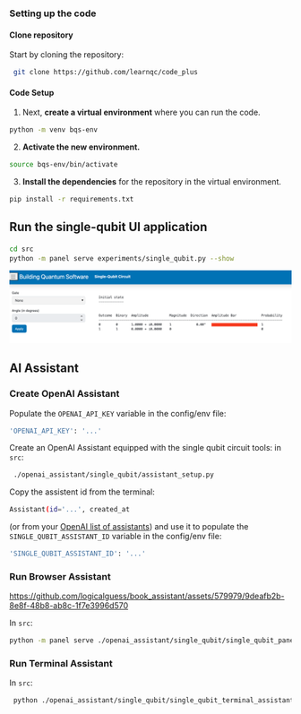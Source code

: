 ### Setting up the code
#### Clone repository
Start by cloning the repository:
```bash
 git clone https://github.com/learnqc/code_plus
```


#### Code Setup

1. Next, **create a virtual environment** where you can run the code.
```bash
python -m venv bqs-env
```

2. **Activate the new environment.**
```bash
source bqs-env/bin/activate
```

3. **Install the dependencies** for the repository in the virtual environment.
```bash
pip install -r requirements.txt
```

## Run the single-qubit UI application

```bash
cd src 
python -m panel serve experiments/single_qubit.py --show
```

![Single Qubit App](./assets/images/single_qubit_app.png)

## AI Assistant

### Create OpenAI Assistant
Populate the `OPENAI_API_KEY` variable in the config/env file:

```bash
'OPENAI_API_KEY': '...'
```
Create an OpenAI Assistant equipped with the single qubit circuit tools: in `src`:
```bash
 ./openai_assistant/single_qubit/assistant_setup.py
 ```
Copy the assistent id from the terminal:

```bash
Assistant(id='...', created_at
```
(or from your [OpenAI list of assistants](https://platform.openai.com/assistants)) and use it to populate the `SINGLE_QUBIT_ASSISTANT_ID` variable in the config/env file:

```bash
'SINGLE_QUBIT_ASSISTANT_ID': '...'
```

### Run Browser Assistant

https://github.com/logicalguess/book_assistant/assets/579979/9deafb2b-8e8f-48b8-ab8c-1f7e3996d570

In `src`:
```bash
python -m panel serve ./openai_assistant/single_qubit/single_qubit_panel_assistant.py --show
 ```

### Run Terminal Assistant

In `src`:
```bash
 python ./openai_assistant/single_qubit/single_qubit_terminal_assistant.py
 ```
